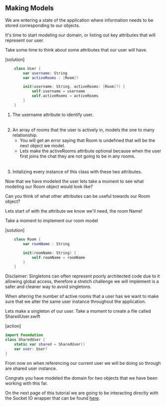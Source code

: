 ## Making Models

We are entering a state of the application where information needs to be stored corresponding to our objects.

It's time to start modeling our domain, or listing out key attributes that will represent our user.

Take some time to think about some attributes that our user will have.

[solution]
``` swift
    class User {
        var username: String
        var activeRooms : [Room]? 

        init(username: String, activeRooms: [Room]?) {
            self.username = username
            self.activeRooms = activeRooms
        }
    }
```

1. The username attribute to identify user.
######
2. An array of rooms that the user is actively in, models the one to many relationship.
    - You will get an error saying that Room is undefined that will be the next object we model.
    - Lets make the activeRooms attribute optional because when the user first joins the chat they are not going to be in any rooms.
######
3. Initalizing every instance of this class with these two attributes.

Now that we have modeled the user lets take a moment to see what modeling our Room object would look like?

Can you think of what other attributes can be useful towards our Room object?

Lets start of with the attribute we know we'll need, the room Name!

Take a moment to implement our room model

[solution]
``` swift
    class Room {
        var roomName : String

        init(roomName: String) {
            self.roomName = roomName
        }
    }
```

Disclaimer: Singletons can often represent poorly architected code due to it allowing global access, therefore a stretch challenge we will implement is a safer and cleaner way to avoid singletons.

When altering the number of active rooms that a user has we want to make sure that we alter the same user instance throughout the application. 

Lets make a singleton of our user. Take a moment to create a file called SharedUser.swift

[action]
``` swift
import Foundation
class SharedUser {
    static var shared = SharedUser()
    var user: User?
}
```

From now on when referencing our current user we will be doing so through are shared user instance.

Congrats you have modeled the domain for two objects that we have been working with this far.

On the next page of this tutorial we are going to be interacting directly with the Socket IO wrapper that can be found [here](https://github.com/socketio/socket.io-client-swift).